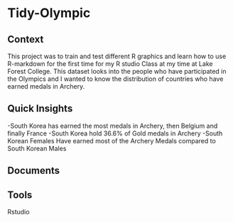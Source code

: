 # Tidy-Olympic

## Context
This project was to train and test different R graphics and learn how to use R-markdown for the first time for my R studio Class at my time at Lake Forest College. This dataset looks into the people who have participated in the Olympics and I wanted to know the distribution of countries who have earned medals in Archery.

## Quick Insights
-South Korea has earned the most medals in Archery, then Belgium and finally France
-South Korea hold 36.6% of Gold medals in Archery
-South Korean Females Have earned most of the Archery Medals compared to South Korean Males 

## Documents




## Tools 
Rstudio
